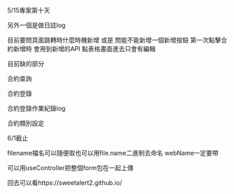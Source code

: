5/15專案第十天


另外一個是做日誌log

目前要問頁面跳轉時什麼時機新增 或是 問能不能新增一個新增按鈕
第一次點擊合約新增時 會用到新增的API
點表格畫面進去只會有編輯

<!-- 點擊儲存會上傳api 但不確定有沒有做對 
要新增一個判斷當開啟頁面時檢查單號是否有創建過
-->
<!-- 今天弄檔案上傳的部分 算是完成 -->

目前缺的部分

合約查詢

<!-- ; 合約期間bug 待討論 -->
<!-- 顯示未簽回篩選功能   做完 待測試 -->

<!-- table 點擊合約跳轉合約查詢頁面有bug 算完成 但有問題 -->
<!-- ; 除了會辦單號要把工號也帶進去 帶入但沒顯示 -->

合約登錄

<!-- 審約版檔案上傳部分 算是完成 -->
合約登錄作業紀錄log


<!-- 點擊儲存 未上傳api -->
<!-- (要寫一個判斷 如果是編輯狀態 不要上傳api 是點擊儲存才上傳)
暫時好了有bug -->


合約類別設定

<!-- 新增種類未上傳api -->
<!-- (要寫一個判斷 如果是編輯狀態 不要上傳api 是點擊儲存才上傳)
暫時好了有bug -->




6/1截止

filename檔名可以隨便取也可以用file.name二進制去命名
webName一定要帶

可以用useController把整個form包在一起上傳

回去可以看https://sweetalert2.github.io/